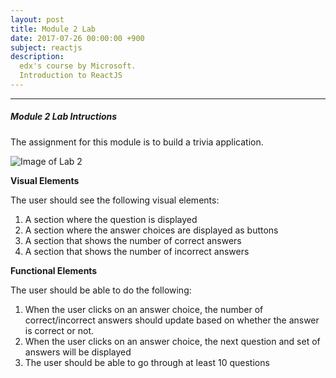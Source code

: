 ```yaml
---
layout: post
title: Module 2 Lab
date: 2017-07-26 00:00:00 +900
subject: reactjs
description:
  edx's course by Microsoft.
  Introduction to ReactJS
---
```


-------

##### Module 2 Lab Intructions

The assignment for this module is to build a trivia application.

<img src="https://d37djvu3ytnwxt.cloudfront.net/assets/courseware/v1/ea73b30595280982493fae08daaa81e7/asset-v1:Microsoft+DEV281x+2T2017+type@asset+block/m2lab1.png" alt="Image of Lab 2">

__Visual Elements__

The user should see the following visual elements:

<ol class="collecrion">
    <li class="collection-item">
A section where the question is displayed
    </li>
    <li class="collection-item">
A section where the answer choices are displayed as buttons
    </li>
    <li class="collection-item">
A section that shows the number of correct answers
    </li>
    <li class="collection-item">
A section that shows the number of incorrect answers
    </li>
</ol>

__Functional Elements__

The user should be able to do the following:

<ol class="collection">
    <li class="collection-item">
When the user clicks on an answer choice, the number of correct/incorrect answers should update based on whether the answer is correct or not.
    </li>
    <li class="collection-item">
When the user clicks on an answer choice, the next question and set of answers will be displayed
    </li>
    <li class="collection-item">
The user should be able to go through at least 10 questions
    </li>
</ol>

<div id="root"></div>

<script src="https://unpkg.com/react@15/dist/react.min.js"></script>
<script src="https://unpkg.com/react-dom@15/dist/react-dom.min.js"></script>
<script src="https://cdnjs.cloudflare.com/ajax/libs/babel-standalone/6.24.0/babel.js"></script>

<script type="text/babel">
class Game extends React.Component{
  
    constructor(props){ 
        super(props)

        var answers = [];
        answers.push(new Array(5).fill(0));
        console.log(answers);

        this.state = {
            correct:0,
            incorrect:0,
            question:"",
            answer:0,
            answers:answers
        }
        this.handleClick = this.handleClick.bind(this)
    }
    componentDidMount(){
        /*updating state*/
        this.createQuestion();
    }

    createQuestion(){
        let operator = ["+","-","X","/"]
        let a = Math.floor(Math.random()*100)+1;
        let b = Math.floor(Math.random()*100)+1;
        let o = Math.floor(Math.random()*3);
        
        let question = 'What is ' 
                     + a + " " 
                     + operator[o]  + " "
                     + b + "?";
        
        console.log(question);

        /* compute */
        var ans = 0;
        if (o==0){
            ans = a + b;
        } else if (o==1){
            ans = a - b;
        } else if (o==2){
            ans = a * b;
        } else {
            ans = Math.int(a / b);
        }

        /* To do delete later*/
        question += " = " + ans;

        let rightAnswerPosition = Math.floor(Math.random()*5);
        let dif = [-4,-3,-2,-1,0,1,2,3,4];

        let answers = [];
        for (let i=0; i<5;i++){
            answers.push(ans+dif[i+4-rightAnswerPosition]);        
        } 
        
        console.log(answers);

        this.setState({question:question, answer:ans, answers:answers});             

    }

    handleClick(){

    }

    render(){
        return (
            <div className='row'>
                <div className="col s12 m6">
                    <Question question={this.state.question}/>
                    
                    <Answers/>
                </div>
                <div className="col s12 m6">
                </div>
            </div>
        )
    }
}
function Answers(){
    var buttons = [];
    for(let i=0; i<5; i++){
        buttons.push(<Button/>)
    }

    return (
        <div>
            {buttons}
        </div>
    )
}
function Button(){
    var style = {
        width: "100%",
        height: "50px",
        fontSize: "2em"
    }
    return (
        <button style={style}>ans</button>
    )
}
function Question(props){
    return (
        <h3 className="red-text center">{props.question}</h3>
    )
}
ReactDOM.render(
    <Game/>,
    document.querySelector('#root')
)
</script>